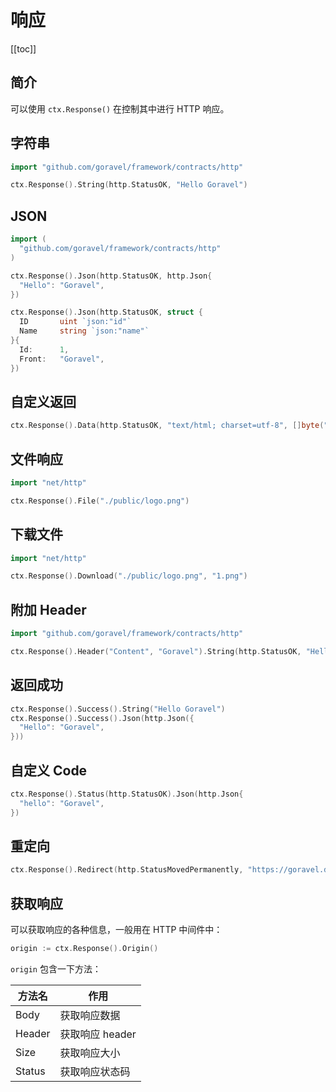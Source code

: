 # 响应

[[toc]]

## 简介

可以使用 `ctx.Response()` 在控制其中进行 HTTP 响应。

## 字符串

```go
import "github.com/goravel/framework/contracts/http"

ctx.Response().String(http.StatusOK, "Hello Goravel")
```

## JSON

```go
import (
  "github.com/goravel/framework/contracts/http"
)

ctx.Response().Json(http.StatusOK, http.Json{
  "Hello": "Goravel",
})

ctx.Response().Json(http.StatusOK, struct {
  ID       uint `json:"id"`
  Name     string `json:"name"`
}{
  Id:      1,
  Front:   "Goravel",
})
```

## 自定义返回

```go
ctx.Response().Data(http.StatusOK, "text/html; charset=utf-8", []byte("<b>Goravel</b>"))
```

## 文件响应

```go
import "net/http"

ctx.Response().File("./public/logo.png")
```

## 下载文件

```go
import "net/http"

ctx.Response().Download("./public/logo.png", "1.png")
```

## 附加 Header

```go
import "github.com/goravel/framework/contracts/http"

ctx.Response().Header("Content", "Goravel").String(http.StatusOK, "Hello Goravel")
```

## 返回成功

```go
ctx.Response().Success().String("Hello Goravel")
ctx.Response().Success().Json(http.Json({
  "Hello": "Goravel",
}))
```

## 自定义 Code

```go
ctx.Response().Status(http.StatusOK).Json(http.Json{
  "hello": "Goravel",
})
```

## 重定向

```go
ctx.Response().Redirect(http.StatusMovedPermanently, "https://goravel.dev")
```

## 获取响应

可以获取响应的各种信息，一般用在 HTTP 中间件中：

```go
origin := ctx.Response().Origin()
```

`origin` 包含一下方法：

| 方法名        | 作用           |
| -----------  | -------------- |
| Body         | 获取响应数据     |
| Header       | 获取响应 header |
| Size         | 获取响应大小     |
| Status       | 获取响应状态码   |

<CommentService/>